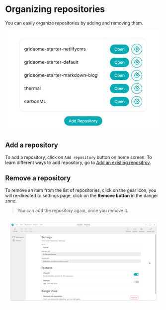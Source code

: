 # Organizing repositories

You can easily organize repositories by adding and removing them.

![Repository list](./images/repository-list.png)

## Add a repository

To add a repository, click on `Add repository` button on home screen. To learn different ways to add repository, go to [Add an existing repositroy](./add-existing-repository).

## Remove a repository

To remove an item from the list of repositories, click on the gear icon, you will re-directed to settings page, click on the **Remove button** in the danger zone.

> You can add the repository again, once you remove it.

![Repository settings page](./images/repository-settings.png)

